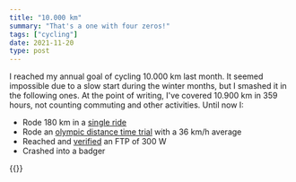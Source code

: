 ```yaml
---
title: "10.000 km"
summary: "That's a one with four zeros!"
tags: ["cycling"]
date: 2021-11-20
type: post
---
```

I reached my annual goal of cycling 10.000 km last month. It seemed impossible due to a slow start during the winter months, but I smashed it in the following ones. At the point of writing, I've covered 10.900 km in 359 hours, not counting commuting and other activities. Until now I:

- Rode 180 km in a [single ride](https://www.strava.com/activities/5532332583)
- Rode an [olympic distance time trial](https://www.strava.com/activities/6218796328) with a 36 km/h average
- Reached and [verified](https://www.strava.com/activities/6270309724) an FTP of 300 W
- Crashed into a badger

{{<wide-image src="cube.jpg">}}
